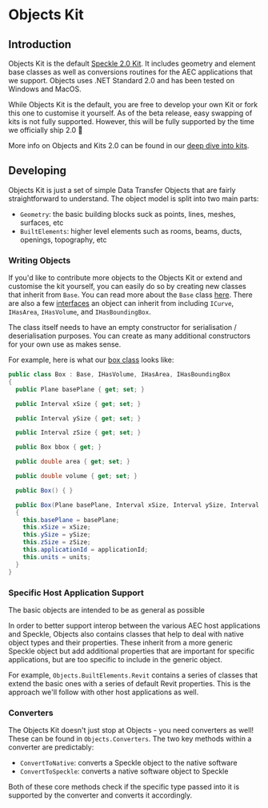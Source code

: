# Objects Kit

## Introduction

Objects Kit is the default [Speckle 2.0 Kit](/dev/kits). It includes geometry and element base classes as well as conversions routines for the AEC applications that we support. Objects uses .NET Standard 2.0 and has been tested on Windows and MacOS.

While Objects Kit is the default, you are free to develop your own Kit or fork this one to customise it yourself. As of the beta release, easy swapping of kits is not fully supported. However, this will be fully supported by the time we officially ship 2.0 🎉

More info on Objects and Kits 2.0 can be found in our [deep dive into kits](/deep-dives/kits).

## Developing

Objects Kit is just a set of simple Data Transfer Objects that are fairly straightforward to understand. The object model is split into two main parts: 

- `Geometry`: the basic building blocks suck as points, lines, meshes, surfaces, etc
- `BuiltElements`: higher level elements such as rooms, beams, ducts, openings, topography, etc

### Writing Objects

If you'd like to contribute more objects to the Objects Kit or extend and customise the kit yourself, you can easily do so by creating new classes that inherit from `Base`. You can read more about the `Base` class [here](/deep-dives/base). There are also a few [interfaces](https://github.com/specklesystems/speckle-sharp/blob/master/Objects/Objects/Interfaces.cs) an object can inherit from including `ICurve`, `IHasArea`, `IHasVolume`, and `IHasBoundingBox`.

The class itself needs to have an empty constructor for serialisation / deserialisation purposes. You can create as many additional constructors for your own use as makes sense.

For example, here is what our [box class](https://github.com/specklesystems/speckle-sharp/blob/master/Objects/Objects/Geometry/Box.cs) looks like:

```cs
public class Box : Base, IHasVolume, IHasArea, IHasBoundingBox
{
  public Plane basePlane { get; set; }

  public Interval xSize { get; set; }

  public Interval ySize { get; set; }

  public Interval zSize { get; set; }

  public Box bbox { get; }

  public double area { get; set; }

  public double volume { get; set; }

  public Box() { }

  public Box(Plane basePlane, Interval xSize, Interval ySize, Interval zSize, string units = Units.Meters, string applicationId = null)
  {
    this.basePlane = basePlane;
    this.xSize = xSize;
    this.ySize = ySize;
    this.zSize = zSize;
    this.applicationId = applicationId;
    this.units = units;
  }
}
```

### Specific Host Application Support

The basic objects are intended to be as general as possible 

In order to better support interop between the various AEC host applications and Speckle, Objects also contains classes that help to deal with native object types and their properties. These inherit from a more generic Speckle object but add additional properties that are important for specific applications, but are too specific to include in the generic object.

For example, `Objects.BuiltElements.Revit` contains a series of classes that extend the basic ones with a series of default Revit properties. This is the approach we'll follow with other host applications as well.

### Converters

The Objects Kit doesn't just stop at Objects - you need converters as well! These can be found in `Objects.Converters`. The two key methods within a converter are predictably:

- `ConvertToNative`: converts a Speckle object to the native software
- `ConvertToSpeckle`: converts a native software object to Speckle

Both of these core methods check if the specific type passed into it is supported by the converter and converts it accordingly. 